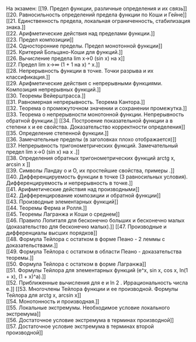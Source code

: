 На экзамен:
[[19. Предел функции, различные определения и их связь]]  
[[20. Равносильность определений предела функции по Коши и Гейне]]  
[[21. Единственность предела, локальная ограниченность, стабилизация знака.]]  
[[22. Арифметические действия над пределами функции.]]  
[[23. Предел композиции]]  
[[24. Односторонние пределы. Предел монотонной функции]]  
[[25. Критерий Больцано-Коши для функций.]]  
[[26. Вычисление предела lim x→0 (sin x) на x]]  
[[27. Предел lim x→∞ (1 + 1 на x) ^ x.]]  
[[28. Непрерывность функции в точке. Точки разрыва и их классификация.]]  
[[29. Арифметические действия с непрерывными функциями. Композиция непрерывных функций.]]  
[[30. Теоремы Вейерштрасса.]]  
[[31. Равномерная непрерывность. Теорема Кантора.]]  
[[32. Теорема о промежуточном значении и сохранении промежутка.]]  
[[33. Теорема о непрерывности монотонной функции. Непрерывность обратной функции.]] [[34. Построение показательной функции a в степени x и ее свойства. Доказательство корректности определения]]  
[[35. Определение степенной функции.]]  
[[36. Замечательные пределы (в заголовках плохо отображается)]]  
[[37. Непрерывность тригонометрических функций. Замечательный предел lim x→0 (sin x) на x .]]  
[[38. Определения обратных тригонометрических функций arctg x, arcsin x ]]  
[[39. Символы Ландау o и O, их простейшие свойства, примеры .]]  
[[40. Дифференцируемость функции в точке (3 равносильных условия). Дифференцируемость и непрерывность в точке.]]  
[[41. Арифметические действия над производными]]  
[[42. Дифференцирование композиции и обратной функции]]  
[[43. Производные элементарных функций]]  
[[44. Теоремы Ферма и Ролля.]]  
[[45. Теоремы Лагранжа и Коши о среднем]]  
[[46. Правило Лопиталя для бесконечно больших и бесконечно малых (доказательство для бесконечно малых).]] 
[[47. Производные и дифференциалы высших порядков]]  
[[48. Формула Тейлора с остатком в форме Пеано - 2 леммы с доказательствами.]]  
[[49. Формула Тейлора с остатком в области Пеано - доказательства теоремы.]]  
[[50. Формула Тейлора с остатком в форме Лагранжа]]  
[[51. Формулы Тейлора для элементарных функций (e^x, sin x, cos x, ln(1 + x), (1 + x)^a).]]  
[[52. Приближенные вычисления для e и ln 2 . Иррациональность числа e.]] 
[[53. Многочлены Тейлора функции и ее производной. Формулы Тейлора для arctg x, arcsin x]]  
[[54. Монотонность и производная.]]  
[[55. Локальные экстремумы. Необходимое условие локального экстремума]]  
[[56. Достаточное условие экстремума в терминах производной]]  
[[57. Достаточное условие экстремума в терминах второй производной]]

